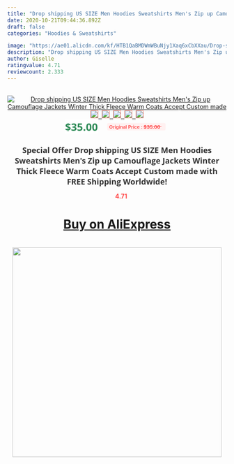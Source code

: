 ```yaml
---
title: "Drop shipping US SIZE Men Hoodies Sweatshirts Men's Zip up Camouflage Jackets Winter Thick Fleece Warm Coats Accept Custom made"
date: 2020-10-21T09:44:36.892Z
draft: false
categories: "Hoodies & Sweatshirts"

image: "https://ae01.alicdn.com/kf/HTB1QaBMDWmWBuNjy1Xaq6xCbXXau/Drop-shipping-US-SIZE-Men-Hoodies-Sweatshirts-Men-s-Zip-up-Camouflage-Jackets-Winter-Thick-Fleece.jpg"
description: "Drop shipping US SIZE Men Hoodies Sweatshirts Men's Zip up Camouflage Jackets Winter Thick Fleece Warm Coats Accept Custom made"
author: Giselle
ratingvalue: 4.71
reviewcount: 2.333
---
```

<br>
<div style="text-align: center;">
<a href="https://s.click.aliexpress.com/e/_A7KGGN" target="_blank" rel="nofollow noopener noreferrer"><img alt="Drop shipping US SIZE Men Hoodies Sweatshirts Men's Zip up Camouflage Jackets Winter Thick Fleece Warm Coats Accept Custom made" class="magnifier-image" src="https://ae01.alicdn.com/kf/HTB1QaBMDWmWBuNjy1Xaq6xCbXXau/Drop-shipping-US-SIZE-Men-Hoodies-Sweatshirts-Men-s-Zip-up-Camouflage-Jackets-Winter-Thick-Fleece.jpg_640x640.jpg">
<br>
<img style="border:1px solid salmon" src="https://ae01.alicdn.com/kf/HTB1QaBMDWmWBuNjy1Xaq6xCbXXau/Drop-shipping-US-SIZE-Men-Hoodies-Sweatshirts-Men-s-Zip-up-Camouflage-Jackets-Winter-Thick-Fleece.jpg_120x120.jpg">&nbsp;&nbsp;<img style="border:1px solid salmon" src="https://ae01.alicdn.com/kf/HTB1mf1SkaAoBKNjSZSyq6yHAVXaw/Drop-shipping-US-SIZE-Men-Hoodies-Sweatshirts-Men-s-Zip-up-Camouflage-Jackets-Winter-Thick-Fleece.jpg_120x120.jpg">&nbsp;&nbsp;<img style="border:1px solid salmon" src="_120x120.jpg">&nbsp;&nbsp;<img style="border:1px solid salmon" src="_120x120.jpg">&nbsp;&nbsp;<img style="border:1px solid salmon" src="https://ae01.alicdn.com/kf/HTB1_mQcCGmWBuNjy1Xaq6xCbXXaf/Drop-shipping-US-SIZE-Men-Hoodies-Sweatshirts-Men-s-Zip-up-Camouflage-Jackets-Winter-Thick-Fleece.jpg_120x120.jpg"></a></div><br0>
<div style="text-align: center;"><span style="background-color: white; border: 0px; box-sizing: border-box; color: seagreen; display: inline-block; font-family: &quot;open sans&quot; , &quot;arial&quot; , &quot;helvetica&quot; , sans-serif , &quot;heiti&quot;; font-size: 24px; font-stretch: inherit; font-weight: 700; line-height: inherit; margin: 0px 10px 0px 0px; padding: 0px; vertical-align: middle;">$35.00 </span>
<span style="background: rgb(255 , 241 , 241); border-radius: 3px; border: 0px; box-sizing: border-box; color: #ff4747; display: inline-block; font-family: inherit; font-size: 12px; font-stretch: inherit; font-style: inherit; font-variant: inherit; font-weight: 600; line-height: inherit; margin: 0px; padding: 2px 5px; transform: scale(0.9); vertical-align: middle;">Original Price : <b style="text-decoration: line-through;">$35.00 </b> &nbsp;&nbsp;</span></div>
<h1 style="color: #333333; display: inline-block; font-family: &quot;open sans&quot; , &quot;arial&quot; , &quot;helvetica&quot; , sans-serif , &quot;heiti&quot;; font-size: 18px; font-stretch: inherit; font-weight: 700; text-align: center;">Special Offer Drop shipping US SIZE Men Hoodies Sweatshirts Men's Zip up Camouflage Jackets Winter Thick Fleece Warm Coats Accept Custom made with FREE Shipping Worldwide!</h1>
<div style="color: #ff4747; text-align: center;">
<img src="https://4.bp.blogspot.com/-M0ZcTcb-5uY/XleCXlxnR4I/AAAAAAAAAEc/OrjgMkXV1oMQFaCRZj5HQwOCBcu3w1FegCPcBGAYYCw/s1600/star.png" style="height: 15px;">&nbsp;<b>4.71</b></div>
<div class="button_cont" align="center"><a class="buynow_a" href="https://s.click.aliexpress.com/e/_A7KGGN" target="_blank" rel="nofollow noopener noreferrer"><H1>Buy on AliExpress</H1></a></div><br>
<div class="separator" style="clear: both; text-align: center;">
<img src="https://lh3.googleusercontent.com/-pTy5HemUv9M/XlePHvY0dAI/AAAAAAAAAE4/0nX5iRUoIWY8eMW9Dpxeirr157OZliDIgCLcBGAsYHQ/s1600/badge.gif" width="480">
</div>
